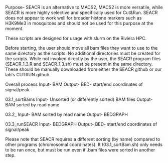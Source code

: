Purpose- SEACR is an alternative to MACS2, MACS2 is more versatile, while SEACR is more highly selective and specifically used for Cut&Run.
SEACR does not appear to work well for broader histone markers such as H3K9Me3 in mosquitoes and should not be used for this purpose at the moment.

These scripts are designed for usage with slurm on the Riviera HPC.

Before starting, the user should move all bam files they want to use to the same directory as the scripts. No additional directories must be created for the scripts.
While not invoked directly by the user, the SEACR program files (SEACR_1.3.R and SEACR_1.3.sh) must be present in the same directory. These should be manually downloaded from either
the SEACR github or our lab's CUTRUN github.

Overall process
Input- BAM
Output- BED- start/end coordinates of signal/peak

03.1_sortBams
Input- Unsorted (or differently sorted) BAM files
Output- BAM sorted by read name

03.2_
Input- BAM sorted by read name
Output- BEDGRAPH

03.3_runSEACR
Input- BEDGRAPH
Output- BED- start/end coordinates of signal/peak

Please note that SEACR requires a different sorting (by name) compared to other programs (chromosomal coordinates). It (03.1_sortBam.sh) only needs to be ran once, but must be run even if .bam files were sorted in another step.
